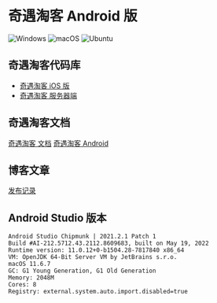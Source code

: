 # 奇遇淘客 Android 版

![Windows](https://github.com/QiYuTechDev/QiYuTkAndroid/workflows/Windows/badge.svg?branch=main)
![macOS](https://github.com/QiYuTechDev/QiYuTkAndroid/workflows/macOS/badge.svg?branch=main)
![Ubuntu](https://github.com/QiYuTechDev/QiYuTkAndroid/workflows/Ubuntu/badge.svg?branch=main)


## 奇遇淘客代码库

* [奇遇淘客 iOS 版](https://github.com/QiYuTechDev/QiYuTkiOS)
* [奇遇淘客 服务器端](https://github.com/QiYuTechDev/QiYuTkServer)

## 奇遇淘客文档

[奇遇淘客 文档](https://tbk.qiyutech.tech/)
[奇遇淘客 Android](https://tbk.qiyutech.tech/android/index.html)

## 博客文章

[发布记录](https://blog.qiyutech.tech/202101/28_tbk_android/)

## Android Studio 版本

```text
Android Studio Chipmunk | 2021.2.1 Patch 1
Build #AI-212.5712.43.2112.8609683, built on May 19, 2022
Runtime version: 11.0.12+0-b1504.28-7817840 x86_64
VM: OpenJDK 64-Bit Server VM by JetBrains s.r.o.
macOS 11.6.7
GC: G1 Young Generation, G1 Old Generation
Memory: 2048M
Cores: 8
Registry: external.system.auto.import.disabled=true
```
